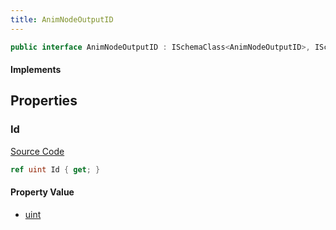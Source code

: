 ```yaml
---
title: AnimNodeOutputID
---
```


```csharp
public interface AnimNodeOutputID : ISchemaClass<AnimNodeOutputID>, ISchemaField, ISchemaClass, INativeHandle
```

#### Implements

## Properties

### Id

[Source Code](https://github.com/swiftly-solution/swiftlys2/blob/beta/managed/src/SwiftlyS2.Generated/Schemas/Interfaces/AnimNodeOutputID.cs#L16)

```csharp
ref uint Id { get; }
```

#### Property Value

- [uint](https://learn.microsoft.com/dotnet/api/system.uint32)

